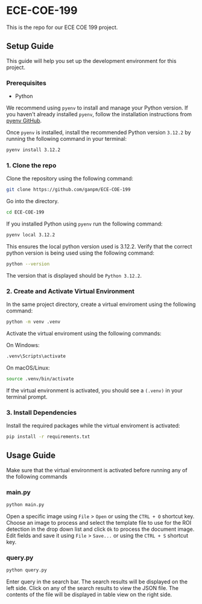 # ECE-COE-199

This is the repo for our ECE COE 199 project.

## Setup Guide

This guide will help you set up the development environment for this project.

### Prerequisites

- Python

We recommend using `pyenv` to install and manage your Python version. If you haven't already installed `pyenv`, follow the installation instructions from [pyenv GitHub](https://github.com/pyenv/pyenv).

Once `pyenv` is installed, install the recommended Python version `3.12.2` by running the following command in your terminal:

```bash
pyenv install 3.12.2
```

### 1. Clone the repo

Clone the repository using the following command:

```bash
git clone https://github.com/ganpm/ECE-COE-199
```

Go into the directory.

```bash
cd ECE-COE-199
```

If you installed Python using `pyenv` run the following command:

```bash
pyenv local 3.12.2
```
This ensures the local python version used is 3.12.2. Verify that the correct python version is being used using the following command:

```bash
python --version
```

The version that is displayed should be `Python 3.12.2`.

### 2. Create and Activate Virtual Environment

In the same project directory, create a virtual enviroment using the following command:
```bash
python -m venv .venv
```
Activate the virtual enviroment using the following commands:

On Windows:
```bash
.venv\Scripts\activate
```
On macOS/Linux:
```bash
source .venv/bin/activate
```
If the virtual environment is activated, you should see a `(.venv)` in your terminal prompt.

### 3. Install Dependencies
Install the required packages while the virtual enviroment is activated:
```bash
pip install -r requirements.txt
```

## Usage Guide

Make sure that the virtual environment is activated before running any of the following commands

### main.py

```bash
python main.py
```

Open a specific image using `File` > `Open` or using the `CTRL + O` shortcut key. Choose an image to process and select the template file to use for the ROI detection in the drop down list and click `Ok` to process the document image. Edit fields and save it using `File` > `Save...` or using the `CTRL + S` shortcut key.

### query.py

```bash
python query.py
```

Enter query in the search bar. The search results will be displayed on the left side. Click on any of the search results to view the JSON file. The contents of the file will be displayed in table view on the right side.